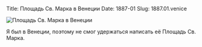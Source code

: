 Title: Площадь Св. Марка в Венеции
Date: 1887-01
Slug: 1887.01.venice

![Площадь Св. Марка в Венеции][picture]

Я был в Венеции, поэтому не смог удержаться написать её Площадь Св. Марка.

[picture]: https://upload.wikimedia.org/wikipedia/commons/d/d2/St._Mark_Plaza_in_Venice.jpg
